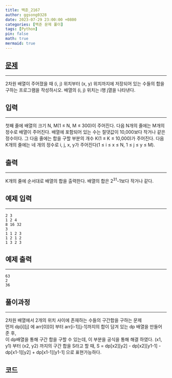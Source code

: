 ```yaml
---
title: 백준_2167
author: ggsong0328
date: 2023-07-29 23:00:00 +0800
categories: [백준 문제 풀이]
tags: [Python]
pin: false
math: true
mermaid: true
---
```


## __[문제](https://www.acmicpc.net/problem/2161)__
***
2차원 배열이 주어졌을 때 (i, j) 위치부터 (x, y) 위치까지에 저장되어 있는 수들의 합을 구하는 프로그램을 작성하시오. 배열의 (i, j) 위치는 i행 j열을 나타낸다.

## __입력__
***
첫째 줄에 배열의 크기 N, M(1 ≤ N, M ≤ 300)이 주어진다. 다음 N개의 줄에는 M개의 정수로 배열이 주어진다. 배열에 포함되어 있는 수는 절댓값이 10,000보다 작거나 같은 정수이다. 그 다음 줄에는 합을 구할 부분의 개수 K(1 ≤ K ≤ 10,000)가 주어진다. 다음 K개의 줄에는 네 개의 정수로 i, j, x, y가 주어진다(1 ≤ i ≤ x ≤ N, 1 ≤ j ≤ y ≤ M).

## __출력__
***
K개의 줄에 순서대로 배열의 합을 출력한다. 배열의 합은 2<sup>31</sup>-1보다 작거나 같다.

## 예제 입력
***
    2 3
    1 2 4
    8 16 32
    3
    1 1 2 3
    1 2 1 2
    1 3 2 3

## 예제 출력
***
    63
    2
    36

## __풀이과정__
***
2차원 배열에서 2개의 위치 사이에 존재하는 수들의 구간합을 구하는 문제 <br>
먼저 dp[i][j] 에 arr[0][0] 부터 arr[i-1][j-1]까지의 합이 담겨 있는 dp 배열을 만들어 준 후, <br>
이 dp배열을 통해 구간 합을 구할 수 있는데, 이 부분을 공식을 통해 해결 하였다.
    (x1, y1) 부터 (x2, y2) 까지의 구간 합을 S라고 할 때,
    S = dp[x2][y2] - dp[x2][y1-1] - dp[x1-1][y2] + dp[x1-1][y1-1] 으로 표현가능하다.

## __코드__
<script src="https://gist.github.com/ggsong0328/6d001397f2acdc27cca874ca3d88b189.js"></script>